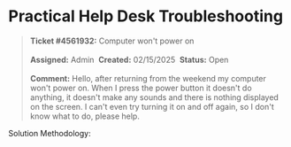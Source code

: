 # Practical Help Desk Troubleshooting
> **Ticket #4561932:** Computer won't power on
> <br><br>**Assigned:** Admin&nbsp; **Created:** 02/15/2025&nbsp; **Status:** Open
> <br><br> **Comment:** Hello, after returning from the weekend my computer won't power on. When I press the power button it doesn't do anything, it doesn't make any sounds and there is nothing displayed on the screen. I can't even try turning it on and off again, so I don't know what to do, please help. 

Solution Methodology:
